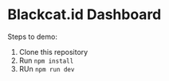 # Blackcat.id Dashboard

Steps to demo:

1. Clone this repository
2. Run `npm install`
3. RUn `npm run dev`
